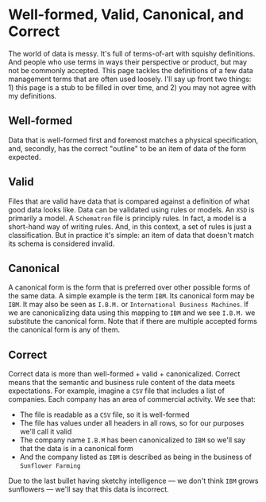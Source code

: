 # Well-formed, Valid, Canonical, and Correct

The world of data is messy. It's full of terms-of-art with squishy definitions. And people who use terms in ways their perspective or product, but may not be commonly accepted. This page tackles the definitions of a few data management terms that are often used loosely. I'll say up front two things: 1) this page is a stub to be filled in over time, and 2) you may not agree with my definitions.&#x20;

## **Well-formed**

Data that is well-formed first and foremost matches a physical specification, and, secondly, has the correct "outline" to be an item of data of the form expected.&#x20;

## **Valid**

Files that are valid have data that is compared against a definition of what good data looks like. Data can be validated using rules or models. An `XSD` is primarily a model. A `Schematron` file is principly rules. In fact, a model is a short-hand way of writing rules. And, in this context, a set of rules is just a classification. But in practice it's simple: an item of data that doesn't match its schema is considered invalid.

## Canonical

A canonical form is the form that is preferred over other possible forms of the same data. A simple example is the term `IBM`. Its canonical form may be `IBM`. It may also be seen as `I.B.M.` or `International Business Machines`. If we are canonicalizing data using this mapping to `IBM` and we see `I.B.M.` we substitute the canonical form. Note that if there are multiple accepted forms the canonical form is any of them.&#x20;

## Correct

Correct data is more than well-formed + valid + canonicalized. Correct means that the semantic and business rule content of the data meets expectations. For example, imagine a `CSV` file that includes a list of companies. Each company has an area of commercial activity. We see that:&#x20;

* The file is readable as a `CSV` file, so it is well-formed
* The file has values under all headers in all rows, so for our purposes we'll call it valid
* The company name `I.B.M` has been canonicalized to `IBM` so we'll say that the data is in a canonical form
* And the company listed as `IBM` is described as being in the business of `Sunflower Farming`

Due to the last bullet having sketchy intelligence — we don't think `IBM` grows sunflowers — we'll say that this data is incorrect.
